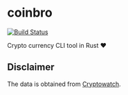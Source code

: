 # coinbro

[![Build Status](https://travis-ci.com/goarano/coinbro.svg?branch=master)](https://travis-ci.com/goarano/coinbro)

Crypto currency CLI tool in Rust ❤


## Disclaimer

The data is obtained from [Cryptowatch](https://cryptowat.ch).
